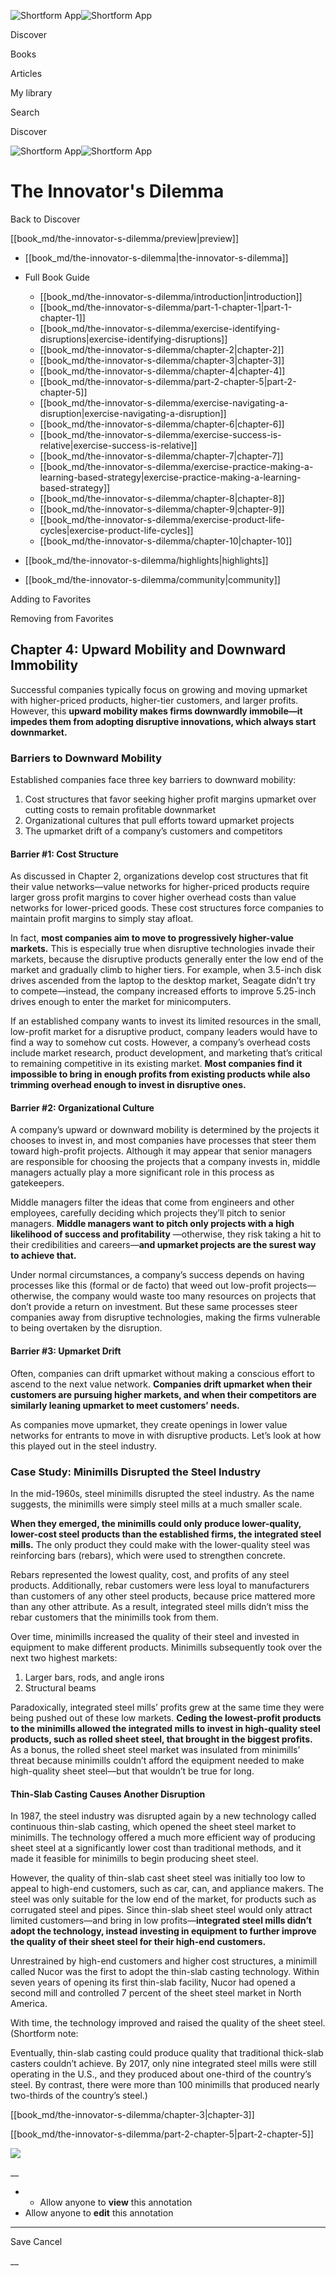 ![Shortform App](/img/logo.36a2399e.svg)![Shortform App](/img/logo-dark.70c1b072.svg)

Discover

Books

Articles

My library

Search

Discover

![Shortform App](/img/logo.36a2399e.svg)![Shortform App](/img/logo-dark.70c1b072.svg)

# The Innovator's Dilemma

Back to Discover

[[book_md/the-innovator-s-dilemma/preview|preview]]

  * [[book_md/the-innovator-s-dilemma|the-innovator-s-dilemma]]
  * Full Book Guide

    * [[book_md/the-innovator-s-dilemma/introduction|introduction]]
    * [[book_md/the-innovator-s-dilemma/part-1-chapter-1|part-1-chapter-1]]
    * [[book_md/the-innovator-s-dilemma/exercise-identifying-disruptions|exercise-identifying-disruptions]]
    * [[book_md/the-innovator-s-dilemma/chapter-2|chapter-2]]
    * [[book_md/the-innovator-s-dilemma/chapter-3|chapter-3]]
    * [[book_md/the-innovator-s-dilemma/chapter-4|chapter-4]]
    * [[book_md/the-innovator-s-dilemma/part-2-chapter-5|part-2-chapter-5]]
    * [[book_md/the-innovator-s-dilemma/exercise-navigating-a-disruption|exercise-navigating-a-disruption]]
    * [[book_md/the-innovator-s-dilemma/chapter-6|chapter-6]]
    * [[book_md/the-innovator-s-dilemma/exercise-success-is-relative|exercise-success-is-relative]]
    * [[book_md/the-innovator-s-dilemma/chapter-7|chapter-7]]
    * [[book_md/the-innovator-s-dilemma/exercise-practice-making-a-learning-based-strategy|exercise-practice-making-a-learning-based-strategy]]
    * [[book_md/the-innovator-s-dilemma/chapter-8|chapter-8]]
    * [[book_md/the-innovator-s-dilemma/chapter-9|chapter-9]]
    * [[book_md/the-innovator-s-dilemma/exercise-product-life-cycles|exercise-product-life-cycles]]
    * [[book_md/the-innovator-s-dilemma/chapter-10|chapter-10]]
  * [[book_md/the-innovator-s-dilemma/highlights|highlights]]
  * [[book_md/the-innovator-s-dilemma/community|community]]



Adding to Favorites 

Removing from Favorites 

## Chapter 4: Upward Mobility and Downward Immobility

Successful companies typically focus on growing and moving upmarket with higher-priced products, higher-tier customers, and larger profits. However, this **upward mobility makes firms downwardly immobile—it impedes them from adopting disruptive innovations, which always start downmarket.**

### Barriers to Downward Mobility

Established companies face three key barriers to downward mobility:

  1. Cost structures that favor seeking higher profit margins upmarket over cutting costs to remain profitable downmarket
  2. Organizational cultures that pull efforts toward upmarket projects
  3. The upmarket drift of a company’s customers and competitors



#### Barrier #1: Cost Structure

As discussed in Chapter 2, organizations develop cost structures that fit their value networks—value networks for higher-priced products require larger gross profit margins to cover higher overhead costs than value networks for lower-priced goods. These cost structures force companies to maintain profit margins to simply stay afloat.

In fact, **most companies aim to move to progressively higher-value markets.** This is especially true when disruptive technologies invade their markets, because the disruptive products generally enter the low end of the market and gradually climb to higher tiers. For example, when 3.5-inch disk drives ascended from the laptop to the desktop market, Seagate didn’t try to compete—instead, the company increased efforts to improve 5.25-inch drives enough to enter the market for minicomputers.

If an established company wants to invest its limited resources in the small, low-profit market for a disruptive product, company leaders would have to find a way to somehow cut costs. However, a company’s overhead costs include market research, product development, and marketing that’s critical to remaining competitive in its existing market. **Most companies find it impossible to bring in enough profits from existing products while also trimming overhead enough to invest in disruptive ones.**

#### Barrier #2: Organizational Culture

A company’s upward or downward mobility is determined by the projects it chooses to invest in, and most companies have processes that steer them toward high-profit projects. Although it may appear that senior managers are responsible for choosing the projects that a company invests in, middle managers actually play a more significant role in this process as gatekeepers.

Middle managers filter the ideas that come from engineers and other employees, carefully deciding which projects they’ll pitch to senior managers. **Middle managers want to pitch only projects with a high likelihood of success and profitability** —otherwise, they risk taking a hit to their credibilities and careers—**and upmarket projects are the surest way to achieve that.**

Under normal circumstances, a company’s success depends on having processes like this (formal or de facto) that weed out low-profit projects—otherwise, the company would waste too many resources on projects that don’t provide a return on investment. But these same processes steer companies away from disruptive technologies, making the firms vulnerable to being overtaken by the disruption.

#### Barrier #3: Upmarket Drift

Often, companies can drift upmarket without making a conscious effort to ascend to the next value network. **Companies drift upmarket when their customers are pursuing higher markets, and when their competitors are similarly leaning upmarket to meet customers’ needs.**

As companies move upmarket, they create openings in lower value networks for entrants to move in with disruptive products. Let’s look at how this played out in the steel industry.

### Case Study: Minimills Disrupted the Steel Industry

In the mid-1960s, steel minimills disrupted the steel industry. As the name suggests, the minimills were simply steel mills at a much smaller scale.

**When they emerged, the minimills could only produce lower-quality, lower-cost steel products than the established firms, the integrated steel mills.** The only product they could make with the lower-quality steel was reinforcing bars (rebars), which were used to strengthen concrete.

Rebars represented the lowest quality, cost, and profits of any steel products. Additionally, rebar customers were less loyal to manufacturers than customers of any other steel products, because price mattered more than any other attribute. As a result, integrated steel mills didn’t miss the rebar customers that the minimills took from them.

Over time, minimills increased the quality of their steel and invested in equipment to make different products. Minimills subsequently took over the next two highest markets:

  1. Larger bars, rods, and angle irons
  2. Structural beams



Paradoxically, integrated steel mills’ profits grew at the same time they were being pushed out of these low markets. **Ceding the lowest-profit products to the minimills allowed the integrated mills to invest in high-quality steel products, such as rolled sheet steel, that brought in the biggest profits.** As a bonus, the rolled sheet steel market was insulated from minimills’ threat because minimills couldn’t afford the equipment needed to make high-quality sheet steel—but that wouldn’t be true for long.

#### Thin-Slab Casting Causes Another Disruption

In 1987, the steel industry was disrupted again by a new technology called continuous thin-slab casting, which opened the sheet steel market to minimills. The technology offered a much more efficient way of producing sheet steel at a significantly lower cost than traditional methods, and it made it feasible for minimills to begin producing sheet steel.

However, the quality of thin-slab cast sheet steel was initially too low to appeal to high-end customers, such as car, can, and appliance makers. The steel was only suitable for the low end of the market, for products such as corrugated steel and pipes. Since thin-slab sheet steel would only attract limited customers—and bring in low profits—**integrated steel mills didn’t adopt the technology, instead investing in equipment to further improve the quality of their sheet steel for their high-end customers.**

Unrestrained by high-end customers and higher cost structures, a minimill called Nucor was the first to adopt the thin-slab casting technology. Within seven years of opening its first thin-slab facility, Nucor had opened a second mill and controlled 7 percent of the sheet steel market in North America.

With time, the technology improved and raised the quality of the sheet steel. (Shortform note:

Eventually, thin-slab casting could produce quality that traditional thick-slab casters couldn’t achieve. By 2017, only nine integrated steel mills were still operating in the U.S., and they produced about one-third of the country’s steel. By contrast, there were more than 100 minimills that produced nearly two-thirds of the country’s steel.)

[[book_md/the-innovator-s-dilemma/chapter-3|chapter-3]]

[[book_md/the-innovator-s-dilemma/part-2-chapter-5|part-2-chapter-5]]

![](https://bat.bing.com/action/0?ti=56018282&Ver=2&mid=1a7564d1-407d-4846-9750-e754329cd457&sid=1711133063fa11eebdec89a8b8ae3bbc&vid=171147a063fa11eea7440fcfeb230d96&vids=0&msclkid=N&pi=0&lg=en-US&sw=800&sh=600&sc=24&nwd=1&tl=Shortform%20%7C%20Book&p=https%3A%2F%2Fwww.shortform.com%2Fapp%2Fbook%2Fthe-innovator-s-dilemma%2Fchapter-4&r=&lt=575&evt=pageLoad&sv=1&rn=696177)

__

  *   * Allow anyone to **view** this annotation
  * Allow anyone to **edit** this annotation



* * *

Save Cancel

__




